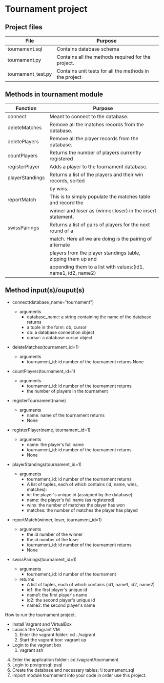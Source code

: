 # Tournament project

## Project files
File                | Purpose
------------------- | -------------------------------------------------------
tournament.sql      | Contains database schema
tournament.py       | Contains all the methods required for the project.
tournament_test.py  | Contains unit tests for all the methods in the project


## Methods in tournament module
Function        | Purpose
--------------- | -------------------------------------------------------
connect         | Meant to connect to the database.
deleteMatches   | Remove all the matches records from the database.
deletePlayers   | Remove all the player records from the database.
countPlayers    | Returns the number of players currently registered
registerPlayer  | Adds a player to the tournament database.
playerStandings | Returns a list of the players and their win records, sorted
                | by wins.
reportMatch     | This is to simply populate the matches table and record the
                | winner and loser as (winner,loser) in the insert statement.
swissPairings   | Returns a list of pairs of players for the next round of a
                | match. Here all we are doing is the pairing of alternate
                | players from the player standings table, zipping them up and
                | appending them to a list with values:(id1, name1, id2, name2)


## Method input(s)/ouput(s)
* connect(database_name="tournament")
    * arguments
        * database_name: a string containing the name of the database
    returns
        * a tuple in the form: db, cursor
        * db: a database connection object
        * cursor: a database cursor object

* deleteMatches(tournament_id=1)
    * arguments
        * tournament_id: id number of the tournament
    returns
        None

* countPlayers(tournament_id=1)
    * arguments
        * tournament_id: id number of the tournament
    returns
        * the number of players in the tournament

* registerTournament(name)
    * arguments
        * name: name of the tournament
    returns
        * None

* registerPlayer(name, tournament_id=1)
    * arguments
        * name: the player's full name
        * tournament_id: id number of the tournament
    returns
        * None

* playerStandings(tournament_id=1)
    * arguments
        * tournament_id: id number of the tournament
    returns
        * A list of tuples, each of which contains (id, name, wins, matches):
        * id: the player's unique id (assigned by the database)
        * name: the player's full name (as registered)
        * wins: the number of matches the player has won
        * matches: the number of matches the player has played

* reportMatch(winner, loser, tournament_id=1)
    * arguments
        * the id number of the winner
        * the id number of the loser
        * tournament_id: id number of the tournament
    returns
        * None

* swissPairings(tournament_id=1)
    * arguments
        * tournament_id: id number of the tournament
    * returns
        * A list of tuples, each of which contains (id1, name1, id2, name2)
        * id1: the first player's unique id
        * name1: the first player's name
        * id2: the second player's unique id
        * name2: the second player's name

How to run the tournament project.
* Install Vagrant and VirtualBox
* Launch the Vagrant VM
    1. Enter the vagrant folder: cd ../vagrant
    2. Start the vagrant box: vagrant up
* Login to the vagrant box
    1. vagrant ssh
4. Enter the application folder : cd /vagrant/tournament
5. Login to postgresql: psql
6. Create the database and necessary tables: \i tournament.sql
7. Import module tournament into your code in order use this project.
